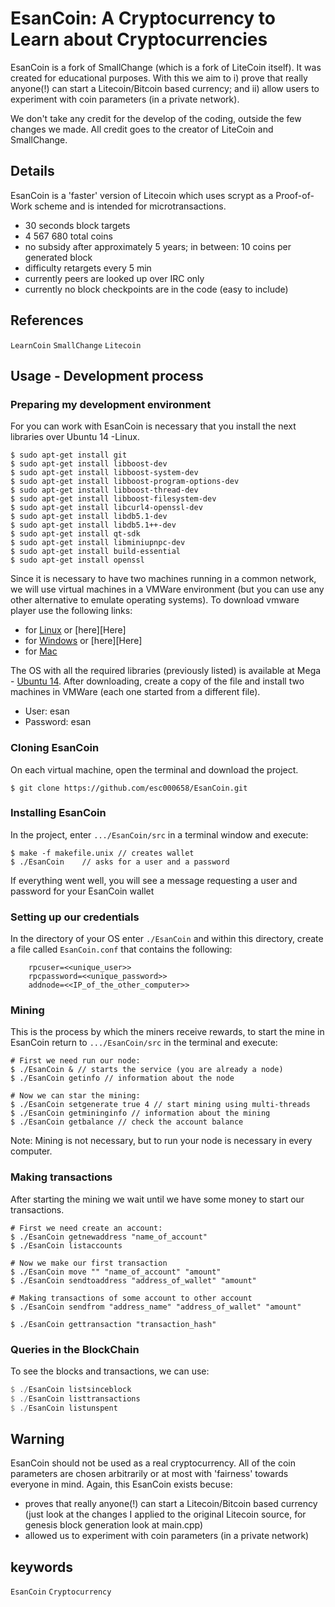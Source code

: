 # EsanCoin: A Cryptocurrency to Learn about Cryptocurrencies

EsanCoin is a fork of SmallChange (which is a fork of LiteCoin itself). It was created for educational purposes. With this we aim to i) 
prove that really anyone(!) can start a Litecoin/Bitcoin based currency; and ii) allow users to experiment with coin parameters (in a private network).
 
We don't take any credit for the develop of the coding, outside the few changes we made. All credit goes to the creator of LiteCoin and SmallChange.

## Details
EsanCoin is  a 'faster' version of Litecoin which uses scrypt as a Proof-of-Work scheme and is intended for microtransactions.

 - 30 seconds block targets
 - 4 567 680 total coins
 - no subsidy after approximately 5 years;
    in between: 10 coins per generated block
 - difficulty retargets every 5 min
 - currently peers are looked up over IRC only
 - currently no block checkpoints are in the code (easy to include)

## References
`LearnCoin`
`SmallChange`
`Litecoin`

## Usage - Development process

### Preparing my development environment

For you can work with EsanCoin is necessary that you install the next libraries over Ubuntu 14 -Linux.

```
$ sudo apt-get install git
$ sudo apt-get install libboost-dev
$ sudo apt-get install libboost-system-dev
$ sudo apt-get install libboost-program-options-dev
$ sudo apt-get install libboost-thread-dev
$ sudo apt-get install libboost-filesystem-dev
$ sudo apt-get install libcurl4-openssl-dev
$ sudo apt-get install libdb5.1-dev
$ sudo apt-get install libdb5.1++-dev
$ sudo apt-get install qt-sdk
$ sudo apt-get install libminiupnpc-dev
$ sudo apt-get install build-essential
$ sudo apt-get install openssl
```

Since it is necessary to have two machines running in a common network, we will use virtual machines in a VMWare environment (but you can use any other alternative to emulate operating systems). To download vmware player use the following links:

- for [Linux][Linux] or [here][Here]
- for [Windows][Windows] or [here][Here]
- for [Mac][Mac]

The OS with all the required libraries (previously listed) is available at Mega - [Ubuntu 14][Ubuntu 14]. After downloading,  create a copy of the file and install two machines in VMWare (each one started from a different file).

- User: esan
- Password: esan

### Cloning EsanCoin
On each virtual machine, open the terminal and download the project.
```
$ git clone https://github.com/esc000658/EsanCoin.git
```

### Installing EsanCoin
In the project, enter `.../EsanCoin/src` in a terminal window and execute:
```
$ make -f makefile.unix	// creates wallet
$ ./EsanCoin	// asks for a user and a password
```
If everything went well, you will see a message requesting a user and password for your EsanCoin wallet

### Setting up our credentials
In the directory of your OS enter  `./EsanCoin` and within this directory, create a file called `EsanCoin.conf` that contains the following:
```
	rpcuser=<<unique_user>>
	rpcpassword=<<unique_password>>
	addnode=<<IP_of_the_other_computer>>
```

### Mining
This is the process by which the miners receive rewards, to start the mine in EsanCoin return to `.../EsanCoin/src` in the terminal and execute:
```
# First we need run our node:
$ ./EsanCoin & // starts the service (you are already a node)
$ ./EsanCoin getinfo // information about the node

# Now we can star the mining:
$ ./EsanCoin setgenerate true 4 // start mining using multi-threads
$ ./EsanCoin getmininginfo // information about the mining
$ ./EsanCoin getbalance // check the account balance
```
Note: Mining is not necessary, but to run your node is necessary in every computer.

### Making transactions
After starting the mining we wait until we have some money to start our transactions.
```
# First we need create an account:
$ ./EsanCoin getnewaddress "name_of_account"
$ ./EsanCoin listaccounts

# Now we make our first transaction
$ ./EsanCoin move "" "name_of_account" "amount"
$ ./EsanCoin sendtoaddress "address_of_wallet" "amount"

# Making transactions of some account to other account
$ ./EsanCoin sendfrom "address_name" "address_of_wallet" "amount"

$ ./EsanCoin gettransaction "transaction_hash"
```
### Queries in the BlockChain
To see the blocks and transactions, we can use:
```julia
$ ./EsanCoin listsinceblock
$ ./EsanCoin listtransactions
$ ./EsanCoin listunspent
```

## Warning
EsanCoin should not be used as a real cryptocurrency. All of the coin parameters are chosen arbitrarily or at most with 'fairness' towards everyone in mind. Again, this EsanCoin exists becuse:
 -  proves that really anyone(!) can start a Litecoin/Bitcoin based currency (just look at the changes I applied to the original Litecoin source, for genesis block generation look at main.cpp)
 - allowed us to experiment with coin parameters (in a private network)

## keywords
`EsanCoin`
`Cryptocurrency`


[Linux]:https://www.vmware.com/products/workstation-for-linux.html
[Windows]:https://www.vmware.com/products/workstation.html
[Mac]:https://www.vmware.com/products/fusion.html
[Aqui]: https://my.vmware.com/en/web/vmware/free#desktop_end_user_computing/vmware_workstation_player/15_0
[Ubuntu 14]:https://mega.nz/#!5vpFWCZS!lfyKNxBqTHriyihUsrMtVtPE2tX3CmhKTBMWnDJ0-bQ

